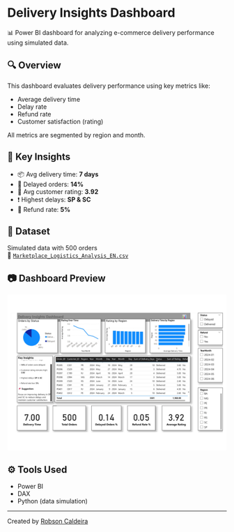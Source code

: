 # Delivery Insights Dashboard

📊 Power BI dashboard for analyzing e-commerce delivery performance using simulated data.

## 🔍 Overview
This dashboard evaluates delivery performance using key metrics like:

- Average delivery time  
- Delay rate  
- Refund rate  
- Customer satisfaction (rating)

All metrics are segmented by region and month.

## 📌 Key Insights
- 📦 Avg delivery time: **7 days**
- 🚨 Delayed orders: **14%**
- 🌟 Avg customer rating: **3.92**
- ❗ Highest delays: **SP & SC**
- 💸 Refund rate: **5%**

## 📁 Dataset
Simulated data with 500 orders  
📄 [`Marketplace_Logistics_Analysis_EN.csv`](data/Marketplace_Logistics_Analysis_EN.csv)

## 📷 Dashboard Preview
![Dashboard Screenshot](images/dashboard-preview.jpg)

## ⚙️ Tools Used
- Power BI
- DAX
- Python (data simulation)

---

Created by [Robson Caldeira](https://www.linkedin.com/in/robson-caldeira-a712a03a/)
